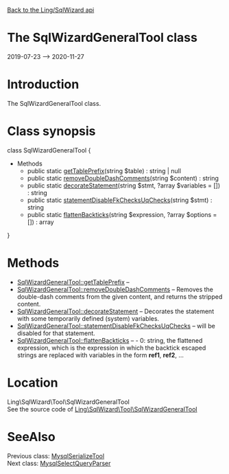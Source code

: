 [Back to the Ling/SqlWizard api](https://github.com/lingtalfi/SqlWizard/blob/master/doc/api/Ling/SqlWizard.md)



The SqlWizardGeneralTool class
================
2019-07-23 --> 2020-11-27






Introduction
============

The SqlWizardGeneralTool class.



Class synopsis
==============


class <span class="pl-k">SqlWizardGeneralTool</span>  {

- Methods
    - public static [getTablePrefix](https://github.com/lingtalfi/SqlWizard/blob/master/doc/api/Ling/SqlWizard/Tool/SqlWizardGeneralTool/getTablePrefix.md)(string $table) : string | null
    - public static [removeDoubleDashComments](https://github.com/lingtalfi/SqlWizard/blob/master/doc/api/Ling/SqlWizard/Tool/SqlWizardGeneralTool/removeDoubleDashComments.md)(string $content) : string
    - public static [decorateStatement](https://github.com/lingtalfi/SqlWizard/blob/master/doc/api/Ling/SqlWizard/Tool/SqlWizardGeneralTool/decorateStatement.md)(string $stmt, ?array $variables = []) : string
    - public static [statementDisableFkChecksUqChecks](https://github.com/lingtalfi/SqlWizard/blob/master/doc/api/Ling/SqlWizard/Tool/SqlWizardGeneralTool/statementDisableFkChecksUqChecks.md)(string $stmt) : string
    - public static [flattenBackticks](https://github.com/lingtalfi/SqlWizard/blob/master/doc/api/Ling/SqlWizard/Tool/SqlWizardGeneralTool/flattenBackticks.md)(string $expression, ?array $options = []) : array

}






Methods
==============

- [SqlWizardGeneralTool::getTablePrefix](https://github.com/lingtalfi/SqlWizard/blob/master/doc/api/Ling/SqlWizard/Tool/SqlWizardGeneralTool/getTablePrefix.md) &ndash; 
- [SqlWizardGeneralTool::removeDoubleDashComments](https://github.com/lingtalfi/SqlWizard/blob/master/doc/api/Ling/SqlWizard/Tool/SqlWizardGeneralTool/removeDoubleDashComments.md) &ndash; Removes the double-dash comments from the given content, and returns the stripped content.
- [SqlWizardGeneralTool::decorateStatement](https://github.com/lingtalfi/SqlWizard/blob/master/doc/api/Ling/SqlWizard/Tool/SqlWizardGeneralTool/decorateStatement.md) &ndash; Decorates the statement with some temporarily defined (system) variables.
- [SqlWizardGeneralTool::statementDisableFkChecksUqChecks](https://github.com/lingtalfi/SqlWizard/blob/master/doc/api/Ling/SqlWizard/Tool/SqlWizardGeneralTool/statementDisableFkChecksUqChecks.md) &ndash; will be disabled for that statement.
- [SqlWizardGeneralTool::flattenBackticks](https://github.com/lingtalfi/SqlWizard/blob/master/doc/api/Ling/SqlWizard/Tool/SqlWizardGeneralTool/flattenBackticks.md) &ndash; - 0: string, the flattened expression, which is the expression in which the backtick escaped strings are replaced with variables in the form __ref1__, __ref2__, ...





Location
=============
Ling\SqlWizard\Tool\SqlWizardGeneralTool<br>
See the source code of [Ling\SqlWizard\Tool\SqlWizardGeneralTool](https://github.com/lingtalfi/SqlWizard/blob/master/Tool/SqlWizardGeneralTool.php)



SeeAlso
==============
Previous class: [MysqlSerializeTool](https://github.com/lingtalfi/SqlWizard/blob/master/doc/api/Ling/SqlWizard/Tool/MysqlSerializeTool.md)<br>Next class: [MysqlSelectQueryParser](https://github.com/lingtalfi/SqlWizard/blob/master/doc/api/Ling/SqlWizard/Util/MysqlSelectQueryParser.md)<br>
